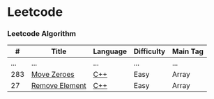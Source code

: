 # Leetcode

### Leetcode Algorithm

| **#** | **Title** | **Language** | **Difficulty** | **Main Tag** |
| --- | --- | --- | --- | --- |
| ... | ... | ... | ... | ... |
| 283 | [Move Zeroes](https://leetcode-cn.com/problems/move-zeroes/) | [C++](./algorithms/cpp/283.move-zeroes.cpp) | Easy | Array |
| 27 | [Remove Element](https://leetcode.com/problems/remove-element/description/) | [C++](./algorithms/cpp/27.remove-element.cpp) | Easy | Array |
